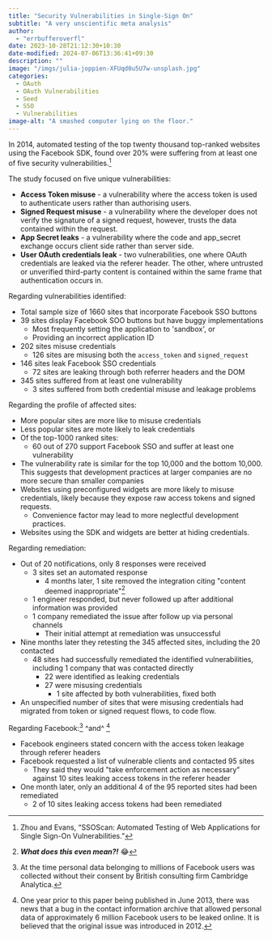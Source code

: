 ```yaml
---
title: "Security Vulnerabilities in Single-Sign On"
subtitle: "A very unscientific meta analysis"
author:
  - "errbufferoverfl"
date: 2023-10-28T21:12:30+10:30
date-modified: 2024-07-06T13:36:41+09:30
description: ""
image: "/imgs/julia-joppien-XFUqd0u5U7w-unsplash.jpg"
categories:
  - OAuth
  - OAuth Vulnerabilities
  - Seed
  - SSO
  - Vulnerabilities
image-alt: "A smashed computer lying on the floor."
---
```


In 2014, automated testing of the top twenty thousand top-ranked websites using the Facebook SDK, found over 20% were suffering from at least one of five security vulnerabilities.[^1]

The study focused on five unique vulnerabilities:

- **Access Token misuse** - a vulnerability where the access token is used to authenticate users rather than authorising users.
- **Signed Request misuse** - a vulnerability where the developer does not verify the signature of a signed request, however, trusts the data contained within the request.
- **App Secret leaks** - a vulnerability where the code and app_secret exchange occurs client side rather than server side.
- **User OAuth credentials leak** - two vulnerabilities, one where OAuth credentials are leaked via the referer header. The other, where untrusted or unverified third-party content is contained within the same frame that authentication occurs in.

Regarding vulnerabilities identified:

- Total sample size of 1660 sites that incorporate Facebook SSO buttons
- 39 sites display Facebook SOO buttons but have buggy implementations
    - Most frequently setting the application to 'sandbox', or
    - Providing an incorrect application ID
- 202 sites misuse credentials
    - 126 sites are misusing both the `access_token` and `signed_request`
- 146 sites leak Facebook SSO credentials
    - 72 sites are leaking through both referrer headers and the DOM
- 345 sites suffered from at least one vulnerability
    - 3 sites suffered from both credential misuse and leakage problems

Regarding the profile of affected sites:

- More popular sites are more like to misuse credentials
- Less popular sites are mote likely to leak credentials
- Of the top-1000 ranked sites:
    - 60 out of 270 support Facebook SSO and suffer at least one vulnerability
- The vulnerability rate is similar for the top 10,000 and the bottom 10,000. This suggests that development practices at larger companies are no more secure than smaller companies
- Websites using preconfigured widgets are more likely to misuse credentials, likely because they expose raw access tokens and signed requests.
    - Convenience factor may lead to more neglectful development practices.
- Websites using the SDK and widgets are better at hiding credentials.

Regarding remediation:

- Out of 20 notifications, only 8 responses were received
    - 3 sites set an automated response
        - 4 months later, 1 site removed the integration citing "content deemed inappropriate"[^2]
    - 1 engineer responded, but never followed up after additional information was provided
    - 1 company remediated the issue after follow up via personal channels
        - Their initial attempt at remediation was unsuccessful
- Nine months later they retesting the 345 affected sites, including the 20 contacted
    - 48 sites had successfully remediated the identified vulnerabilities, including 1 company that was contacted directly
        - 22 were identified as leaking credentials
        - 27 were misusing credentials
            - 1 site affected by both vulnerabilities, fixed both
- An unspecified number of sites that were misusing credentials had migrated from token or signed request flows, to code flow.

Regarding Facebook:[^3] ^and^ [^4]

- Facebook engineers stated concern with the access token leakage through referer headers
- Facebook requested a list of vulnerable clients and contacted 95 sites
    - They said they would "take enforcement action as necessary" against 10 sites leaking access tokens in the referer header
- One month later, only an additional 4 of the 95 reported sites had been remediated
    - 2 of 10 sites leaking access tokens had been remediated

[^1]: Zhou and Evans, “SSOScan: Automated Testing of Web Applications for Single Sign-On Vulnerabilities.”
[^2]: ***What does this even mean?!*** 😂
[^3]: At the time personal data belonging to millions of Facebook users was collected without their consent by British consulting firm Cambridge Analytica.
[^4]: One year prior to this paper being published in June 2013, there was news that a bug in the contact information archive that allowed personal data of approximately 6 million Facebook users to be leaked online. It is believed that the original issue was introduced in 2012.
